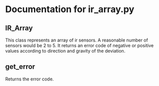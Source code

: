 # Documentation for ir_array.py 

## IR_Array 
This class represents an array of ir sensors. A reasonable number of sensors would be 2 to 5. 
It returns an error code of negative or positive values according to direction and gravity of the deviation.

## get_error 
Returns the error code. 

